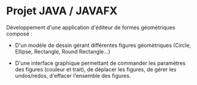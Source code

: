 # Projet JAVA / JAVAFX

Développement d'une application d'éditeur de formes géomètriques composé :

- D'un modèle de dessin gérant différentes figures géomètriques (Circle, Ellipse, Rectangle, Round Rectangle...) <br />

- D'une interface graphique permettant de commander les paramètres des figures (couleur et trait), de déplacer les figures, de gérer les undos/redos, d'effacer l'ensemble des figures.
